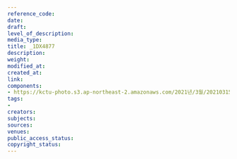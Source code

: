 ```yaml
---
reference_code: 
date: 
draft: 
level_of_description: 
media_type: 
title: _1DX4877
description: 
weight: 
modified_at: 
created_at: 
link: 
components:
- https://kctu-photo.s3.ap-northeast-2.amazonaws.com/2021년/3월/20210315_'거침없는+민주노총!+110만의+총파업'+2021년+민주노총+투쟁선포+기자회견/_1DX4877.jpg
tags:
- 
creators: 
subjects: 
sources: 
venues: 
public_access_status: 
copyright_status: 
---
```

